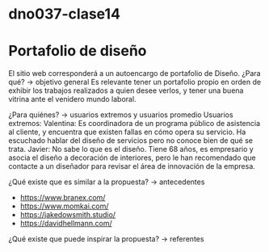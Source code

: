 # dno037-clase14
# Portafolio de diseño 
El sitio web corresponderá a un autoencargo de portafolio de Diseño. 
¿Para qué? → objetivo general
  Es relevante tener un portafolio propio en orden de exhibir los trabajos realizados a quien desee verlos, y tener una buena vitrina ante el venidero mundo laboral.

¿Para quiénes? → usuarios extremos y usuarios promedio
  Usuarios extremos: 
    Valentina:
    Es coordinadora de un programa público de asistencia al cliente, y encuentra que existen fallas en cómo opera su servicio. Ha escuchado hablar del diseño de servicios pero         no conoce bien de qué se trata. 
    Javier: 
    No sabe lo que es el diseño. Tiene 68 años, es empresario y asocia el diseño a decoración de interiores, pero le han recomendado que contacte a un diseñador para                   revisar el área de innovación de la empresa.

¿Qué existe que es similar a la propuesta? → antecedentes

- https://www.branex.com/
- https://www.momkai.com/
- https://jakedowsmith.studio/
- https://davidhellmann.com/

¿Qué existe que puede inspirar la propuesta? → referentes
